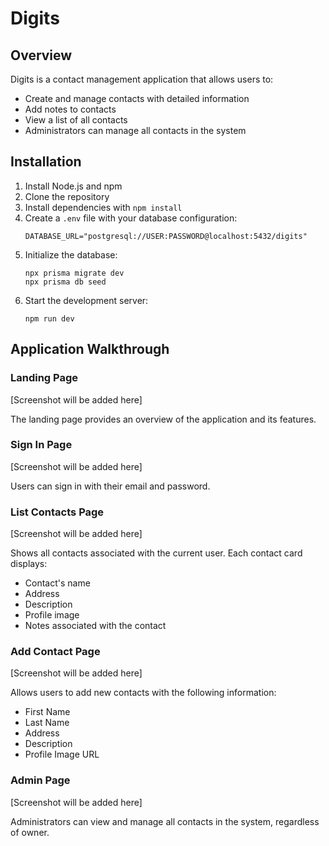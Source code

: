 # Digits

## Overview

Digits is a contact management application that allows users to:
- Create and manage contacts with detailed information
- Add notes to contacts
- View a list of all contacts
- Administrators can manage all contacts in the system

## Installation

1. Install Node.js and npm
2. Clone the repository
3. Install dependencies with `npm install`
4. Create a `.env` file with your database configuration:
   ```
   DATABASE_URL="postgresql://USER:PASSWORD@localhost:5432/digits"
   ```
5. Initialize the database:
   ```
   npx prisma migrate dev
   npx prisma db seed
   ```
6. Start the development server:
   ```
   npm run dev
   ```

## Application Walkthrough

### Landing Page
[Screenshot will be added here]

The landing page provides an overview of the application and its features.

### Sign In Page
[Screenshot will be added here]

Users can sign in with their email and password.

### List Contacts Page
[Screenshot will be added here]

Shows all contacts associated with the current user. Each contact card displays:
- Contact's name
- Address
- Description
- Profile image
- Notes associated with the contact

### Add Contact Page
[Screenshot will be added here]

Allows users to add new contacts with the following information:
- First Name
- Last Name
- Address
- Description
- Profile Image URL

### Admin Page
[Screenshot will be added here]

Administrators can view and manage all contacts in the system, regardless of owner.
